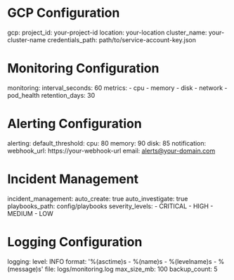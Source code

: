 # GCP Configuration
gcp:
  project_id: your-project-id
  location: your-location
  cluster_name: your-cluster-name
  credentials_path: path/to/service-account-key.json

# Monitoring Configuration
monitoring:
  interval_seconds: 60
  metrics:
    - cpu
    - memory
    - disk
    - network
    - pod_health
  retention_days: 30

# Alerting Configuration
alerting:
  default_threshold:
    cpu: 80
    memory: 90
    disk: 85
  notification:
    webhook_url: https://your-webhook-url
    email: alerts@your-domain.com

# Incident Management
incident_management:
  auto_create: true
  auto_investigate: true
  playbooks_path: config/playbooks
  severity_levels:
    - CRITICAL
    - HIGH
    - MEDIUM
    - LOW

# Logging Configuration
logging:
  level: INFO
  format: '%(asctime)s - %(name)s - %(levelname)s - %(message)s'
  file: logs/monitoring.log
  max_size_mb: 100
  backup_count: 5
